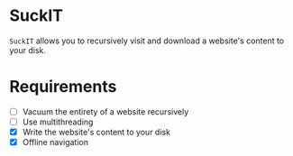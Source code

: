 # SuckIT

`SuckIT` allows you to recursively visit and download a website's content to
your disk.

# Requirements

* [ ] Vacuum the entirety of a website recursively
* [ ] Use multithreading
* [x] Write the website's content to your disk
* [x] Offline navigation
